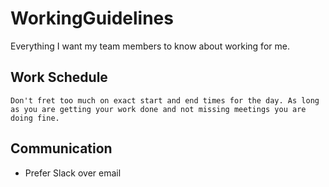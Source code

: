 # WorkingGuidelines
Everything I want my team members to know about working for me.

## Work Schedule
`Don't fret too much on exact start and end times for the day. As long as you are getting your work done and not missing meetings you are doing fine.`

## Communication
- Prefer Slack over email
